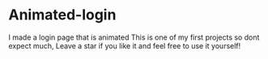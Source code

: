 # Animated-login
I made a login page that is animated
This is one of my first projects so dont expect much,
Leave a star if you like it and feel free to use it yourself!
